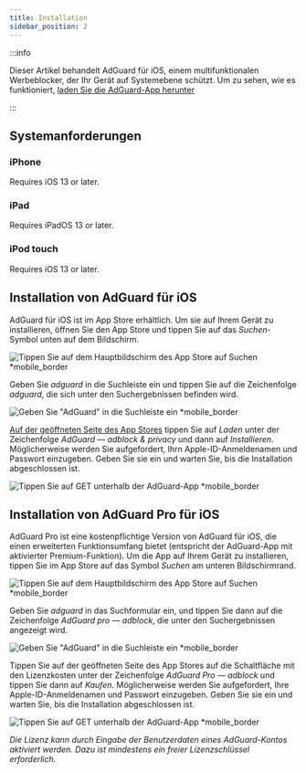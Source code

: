 ```yaml
---
title: Installation
sidebar_position: 2
---
```


:::info

Dieser Artikel behandelt AdGuard für iOS, einem multifunktionalen Werbeblocker, der Ihr Gerät auf Systemebene schützt. Um zu sehen, wie es funktioniert, [laden Sie die AdGuard-App herunter](https://agrd.io/download-kb-adblock)

:::

## Systemanforderungen

### iPhone

Requires iOS 13 or later.

### iPad

Requires iPadOS 13 or later.

### iPod touch

Requires iOS 13 or later.

## Installation von AdGuard für iOS

AdGuard für iOS ist im App Store erhältlich. Um sie auf Ihrem Gerät zu installieren, öffnen Sie den App Store und tippen Sie auf das *Suchen*-Symbol unten auf dem Bildschirm.

![Tippen Sie auf dem Hauptbildschirm des App Store auf Suchen *mobile_border](https://cdn.adtidy.org/public/Adguard/kb/installation/iOS/en/1.png)

Geben Sie *adguard* in die Suchleiste ein und tippen Sie auf die Zeichenfolge *adguard*, die sich unter den Suchergebnissen befinden wird.

![Geben Sie "AdGuard" in die Suchleiste ein *mobile_border](https://cdn.adtidy.org/public/Adguard/kb/installation/iOS/en/2.png)

[Auf der geöffneten Seite des App Stores](https://adguard.com/download.html?auto=1) tippen Sie auf *Laden* unter der Zeichenfolge *AdGuard — adblock & privacy* und dann auf *Installieren*. Möglicherweise werden Sie aufgefordert, Ihrn Apple-ID-Anmeldenamen und Passwort einzugeben. Geben Sie sie ein und warten Sie, bis die Installation abgeschlossen ist.

![Tippen Sie auf GET unterhalb der AdGuard-App *mobile_border](https://cdn.adtidy.org/public/Adguard/kb/installation/iOS/en/3.png)

## Installation von AdGuard Pro für iOS

AdGuard Pro ist eine kostenpflichtige Version von AdGuard für iOS, die einen erweiterten Funktionsumfang bietet (entspricht der AdGuard-App mit aktivierter Premium-Funktion). Um die App auf Ihrem Gerät zu installieren, tippen Sie im App Store auf das Symbol *Suchen* am unteren Bildschirmrand.

![Tippen Sie auf dem Hauptbildschirm des App Store auf Suchen *mobile_border](https://cdn.adtidy.org/public/Adguard/kb/installation/iOS/en/1.png)

Geben Sie *adguard* in das Suchformular ein, und tippen Sie dann auf die Zeichenfolge *AdGuard pro — adblock*, die unter den Suchergebnissen angezeigt wird.

![Geben Sie "AdGuard" in die Suchleiste ein *mobile_border](https://cdn.adtidy.org/public/Adguard/kb/installation/iOS/en/2.png)

Tippen Sie auf der geöffneten Seite des App Stores auf die Schaltfläche mit den Lizenzkosten unter der Zeichenfolge *AdGuard Pro — adblock* und tippen Sie dann auf *Kaufen*. Möglicherweise werden Sie aufgefordert, Ihre Apple-ID-Anmeldenamen und Passwort einzugeben. Geben Sie sie ein und warten Sie, bis die Installation abgeschlossen ist.

![Tippen Sie auf GET unterhalb der AdGuard-App *mobile_border](https://cdn.adtidy.org/public/Adguard/kb/installation/iOS/en/3.png)

*Die Lizenz kann durch Eingabe der Benutzerdaten eines AdGuard-Kontos aktiviert werden. Dazu ist mindestens ein freier Lizenzschlüssel erforderlich.*
